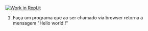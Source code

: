 [![Work in Repl.it](https://classroom.github.com/assets/work-in-replit-14baed9a392b3a25080506f3b7b6d57f295ec2978f6f33ec97e36a161684cbe9.svg)](https://classroom.github.com/online_ide?assignment_repo_id=4732934&assignment_repo_type=AssignmentRepo)
1) Faça um programa que ao ser chamado via browser retorna a mensagem "Hello world !"

